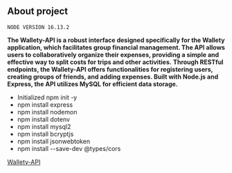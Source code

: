 
## About project
`NODE VERSION 16.13.2`

**The Wallety-API is a robust interface designed specifically for the Wallety application, which facilitates group financial management. The API allows users to collaboratively organize their expenses, providing a simple and effective way to split costs for trips and other activities.**
**Through RESTful endpoints, the Wallety-API offers functionalities for registering users, creating groups of friends, and adding expenses. Built with Node.js and Express, the API utilizes MySQL for efficient data storage.**

- Initialized  npm init -y
- npm install express
- npm install nodemon
- npm install dotenv
- npm install mysql2
- npm install bcryptjs
- npm install jsonwebtoken
- npm install --save-dev @types/cors



[Wallety-API](https://wallety-api.vercel.app)